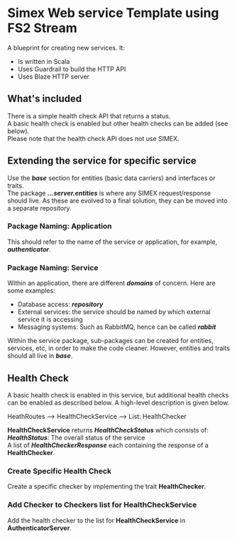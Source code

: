 # Simex Web service Template using FS2 Stream
A blueprint for creating new services. It:
* Is written in Scala
* Uses Guardrail to build the HTTP API
* Uses Blaze HTTP server

## What's included
There is a simple health check API that returns a status.  
A basic health check is enabled but other health checks can be added (see below).  
Please note that the health check API does not use SIMEX.

## Extending the service for specific service
Use the ***base*** section for entities (basic data carriers) and interfaces or traits.  
The package ***...server.entities*** is where any SIMEX request/response should live. As these are evolved 
to a final solution, they can be moved into a separate repository.

### Package Naming: Application
This should refer to the name of the service or application, for example, ***authenticator***.

### Package Naming: Service
Within an application, there are different ***domains*** of concern. Here are some examples:
* Database access: ***repository***
* External services: the service should be named by which external service it is accessing 
* Messaging systems: Such as RabbitMQ, hence can be called ***rabbit***

Within the service package, sub-packages can be created for entities, services, etc, in order to 
make the code cleaner. However, entities and traits should all live in ***base***.

## Health Check
A basic health check is enabled in this service, but additional health checks can be enabled as described below. A 
high-level description is given below.

HeathRoutes --> HealthCheckService --> List: HealthChecker

**HealthCheckService** returns ***HealthCheckStatus*** which consists of:  
***HealthStatus***: The overall status of the service  
A list of ***HealthCheckerResponse*** each containing the response of a **HealthChecker**.

### Create Specific Health Check
Create a specific checker by implementing the trait **HealthChecker**.

### Add Checker to Checkers list for HealthCheckService
Add the health checker to the list for **HealthCheckService** in **AuthenticatorServer**.